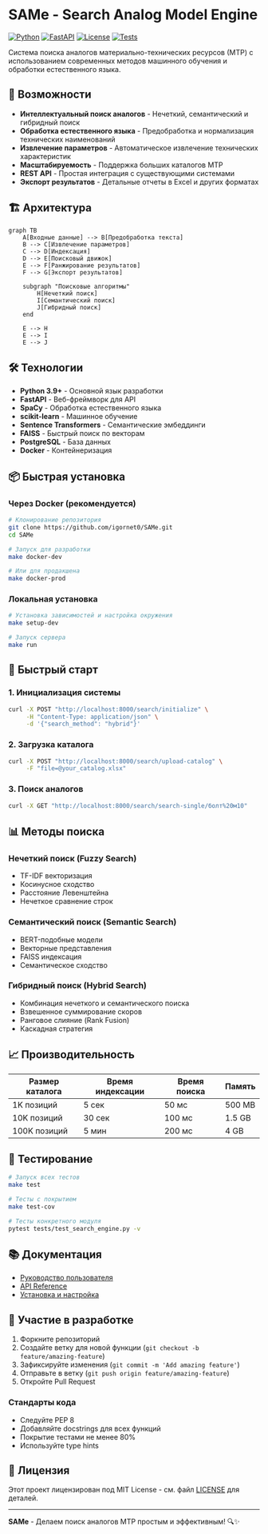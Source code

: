 # SAMe - Search Analog Model Engine

[![Python](https://img.shields.io/badge/python-3.10--3.13-blue.svg)](https://www.python.org/downloads/)
[![FastAPI](https://img.shields.io/badge/FastAPI-0.115+-green.svg)](https://fastapi.tiangolo.com/)
[![License](https://img.shields.io/badge/license-MIT-blue.svg)](LICENSE)
[![Tests](https://img.shields.io/badge/tests-passing-brightgreen.svg)](tests/)

Система поиска аналогов материально-технических ресурсов (МТР) с использованием современных методов машинного обучения и обработки естественного языка.

## 🚀 Возможности

- **Интеллектуальный поиск аналогов** - Нечеткий, семантический и гибридный поиск
- **Обработка естественного языка** - Предобработка и нормализация технических наименований
- **Извлечение параметров** - Автоматическое извлечение технических характеристик
- **Масштабируемость** - Поддержка больших каталогов МТР
- **REST API** - Простая интеграция с существующими системами
- **Экспорт результатов** - Детальные отчеты в Excel и других форматах

## 🏗️ Архитектура

```mermaid
graph TB
    A[Входные данные] --> B[Предобработка текста]
    B --> C[Извлечение параметров]
    C --> D[Индексация]
    D --> E[Поисковый движок]
    E --> F[Ранжирование результатов]
    F --> G[Экспорт результатов]
    
    subgraph "Поисковые алгоритмы"
        H[Нечеткий поиск]
        I[Семантический поиск]
        J[Гибридный поиск]
    end
    
    E --> H
    E --> I
    E --> J
```

## 🛠️ Технологии

- **Python 3.9+** - Основной язык разработки
- **FastAPI** - Веб-фреймворк для API
- **SpaCy** - Обработка естественного языка
- **scikit-learn** - Машинное обучение
- **Sentence Transformers** - Семантические эмбеддинги
- **FAISS** - Быстрый поиск по векторам
- **PostgreSQL** - База данных
- **Docker** - Контейнеризация

## 📦 Быстрая установка

### Через Docker (рекомендуется)

```bash
# Клонирование репозитория
git clone https://github.com/igornet0/SAMe.git
cd SAMe

# Запуск для разработки
make docker-dev

# Или для продакшена
make docker-prod
```

### Локальная установка

```bash
# Установка зависимостей и настройка окружения
make setup-dev

# Запуск сервера
make run
```

## 🚀 Быстрый старт

### 1. Инициализация системы

```bash
curl -X POST "http://localhost:8000/search/initialize" \
     -H "Content-Type: application/json" \
     -d '{"search_method": "hybrid"}'
```

### 2. Загрузка каталога

```bash
curl -X POST "http://localhost:8000/search/upload-catalog" \
     -F "file=@your_catalog.xlsx"
```

### 3. Поиск аналогов

```bash
curl -X GET "http://localhost:8000/search/search-single/болт%20м10"
```

## 📊 Методы поиска

### Нечеткий поиск (Fuzzy Search)
- TF-IDF векторизация
- Косинусное сходство
- Расстояние Левенштейна
- Нечеткое сравнение строк

### Семантический поиск (Semantic Search)
- BERT-подобные модели
- Векторные представления
- FAISS индексация
- Семантическое сходство

### Гибридный поиск (Hybrid Search)
- Комбинация нечеткого и семантического поиска
- Взвешенное суммирование скоров
- Ранговое слияние (Rank Fusion)
- Каскадная стратегия

## 📈 Производительность

| Размер каталога | Время индексации | Время поиска | Память |
|----------------|------------------|--------------|--------|
| 1K позиций     | 5 сек           | 50 мс        | 500 MB |
| 10K позиций    | 30 сек          | 100 мс       | 1.5 GB |
| 100K позиций   | 5 мин           | 200 мс       | 4 GB   |

## 🧪 Тестирование

```bash
# Запуск всех тестов
make test

# Тесты с покрытием
make test-cov

# Тесты конкретного модуля
pytest tests/test_search_engine.py -v
```

## 📚 Документация

- [Руководство пользователя](USER_GUIDE.md)
- [API Reference](API_REFERENCE.md)
- [Установка и настройка](INSTALLATION.md)

## 🤝 Участие в разработке

1. Форкните репозиторий
2. Создайте ветку для новой функции (`git checkout -b feature/amazing-feature`)
3. Зафиксируйте изменения (`git commit -m 'Add amazing feature'`)
4. Отправьте в ветку (`git push origin feature/amazing-feature`)
5. Откройте Pull Request

### Стандарты кода

- Следуйте PEP 8
- Добавляйте docstrings для всех функций
- Покрытие тестами не менее 80%
- Используйте type hints

## 📄 Лицензия

Этот проект лицензирован под MIT License - см. файл [LICENSE](LICENSE) для деталей.

---

**SAMe** - Делаем поиск аналогов МТР простым и эффективным! 🔍✨
